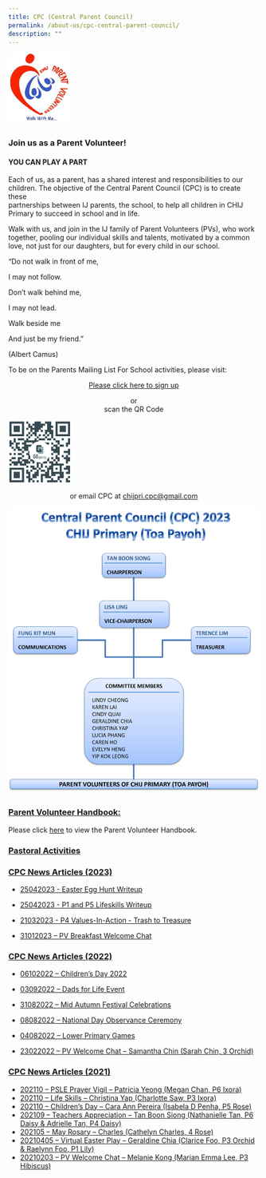 ```yaml
---
title: CPC (Central Parent Council)
permalink: /about-us/cpc-central-parent-council/
description: ""
---
```

<img src="/images/CPC-Logo.jpg" style="width:25%">

### Join us as a Parent Volunteer!

#### YOU CAN PLAY A PART

Each of us, as a parent, has a shared interest and responsibilities to our  
children. The objective of the Central Parent Council (CPC) is to create these  
partnerships between IJ parents, the school, to help all children in CHIJ  
Primary to succeed in school and in life.

Walk with us, and join in the IJ family of Parent Volunteers (PVs), who work  
together, pooling our individual skills and talents, motivated by a common  
love, not just for our daughters, but for every child in our school.

“Do not walk in front of me,

I may not follow.

Don’t walk behind me,

I may not lead.

Walk beside me

And just be my friend.”

(Albert Camus)

To be on the Parents Mailing List For School activities, please visit:

<p style="text-align:center;"><a href="https://form.gov.sg/634e95ebd25d7f0012f3d1f4">Please click here to sign up</a></p>

<p style="text-align:center;">or<br>scan the QR Code</p>

<style>  
img {  
  display: block;  
  margin-left: auto;  
  margin-right: auto;  
}  
</style>  
<img src="/images/2023-CPC-Mailing-List-QR-Code.png" alt="QR-sign-up" style="width:25%;">



<p style="text-align:center;">or email CPC at&nbsp;<a href="mailto:chijpri.cpc@gmail.com">chijpri.cpc@gmail.com</a></p>



<style>  
img {  
  display: block;  
  margin-left: auto;  
  margin-right: auto;  
}  
</style>  


![](/images/cpc%20org%20chart%202023%20-%202.jpg)


### <u>Parent Volunteer Handbook:</u>

Please click&nbsp;[here](/files/CPC-Parent-Handbook.pdf)&nbsp;to view the Parent Volunteer Handbook.


### **[Pastoral Activities](/our-programmes/special-programme/faith-formation/)**

### **<u>CPC News Articles (2023)</u>**

* [25042023 - Easter Egg Hunt Writeup](/files/25042023%20-%20easter%20egg%20hunt%20writeup.pdf)

* [25042023 - P1 and P5 Lifeskills Writeup](/files/25042023%20-%20p1%20and%20p5%20lifeskills%20writeup.pdf)

* [21032023 - P4 Values-In-Action - Trash to Treasure](/files/21032023%20-%20p4%20values-in-action%20-%20trash%20to%20treasure.pdf)

* [31012023 – PV Breakfast Welcome Chat](/files/31012023-PV-Breakfast-Welcome-Chat.pdf)

### **<u>CPC News Articles (2022)</u>**

*   [06102022 – Children’s Day 2022](/files/06102022%20-%20children's%20day%202022.pdf)

*   [03092022 – Dads for Life Event](/files/03092022%20-%20dads%20for%20life%20event.pdf)
*   [31082022 – Mid Autumn Festival Celebrations](/files/31082022-Mid-Autumn-Festival-Celebrations.pdf)

*   [08082022 – National Day Observance Ceremony](/files/08082022-National-Day-Observance-Ceremony.pdf)

*   [04082022 – Lower Primary Games](/files/04082022%20-%20lower%20primary%20games.pdf)

*   [23022022 – PV Welcome Chat – Samantha Chin (Sarah Chin, 3 Orchid)](https://www.chijpritoapayoh.moe.edu.sg/wp-content/uploads/2022/03/23022022-PV-Welcome-Chat-Samantha-Chin-Sarah-Chin-3-Orchid.pdf) 

### **<u>CPC News Articles (2021)</u>**

*   [202110 – PSLE Prayer Vigil – Patricia Yeong (Megan Chan, P6 Ixora)](/files/202110-PSLE-Prayer-Vigil-Patricia-Yeong-Megan-Chan-P6-Ixora.pdf)
*   [202110 – Life Skills – Christina Yap (Charlotte Saw, P3 Ixora)](/files/202110-Life-Skills-Christina-Yap-Charlotte-Saw-P3-Ixora.pdf)
*   [202110 – Children’s Day – Cara Ann Pereira (Isabela D Penha, P5 Rose)](https://www.chijpritoapayoh.moe.edu.sg/wp-content/uploads/2021/11/202110-Childrens-Day-Cara-Ann-Pereira-Isabela-D-Penha-P5-Rose.pdf)  
*   [202109 – Teachers Appreciation – Tan Boon Siong (Nathanielle Tan, P6 Daisy &amp; Adrielle Tan, P4 Daisy)](/files/202109-Teachers-Appreciation-Tan-Boon-Siong-Nathanielle-Tan-P6-Daisy-Adrielle-Tan-P4-Daisy.pdf)
*   [202105 – May Rosary – Charles (Cathelyn Charles, 4 Rose)](https://www.chijpritoapayoh.moe.edu.sg/wp-content/uploads/2021/06/202105-May-Rosary-Charles-Cathelyn-Charles-4-Rose.pdf) 
*   [20210405 – Virtual Easter Play – Geraldine Chia (Clarice Foo, P3 Orchid &amp; Raelynn Foo, P1 Lily)](/files/20210405-Virtual-Easter-Play-Geraldine-Chia-Clarice-Foo-P3-Orchid-Raelynn-Foo-P1-Lily.pdf)
*   [20210203 – PV Welcome Chat – Melanie Kong (Marian Emma Lee, P3 Hibiscus)](/files/20210203-PV-Welcome-Chat-Melanie-Kong-Marian-Emma-Lee-P3-Hibiscus.pdf)